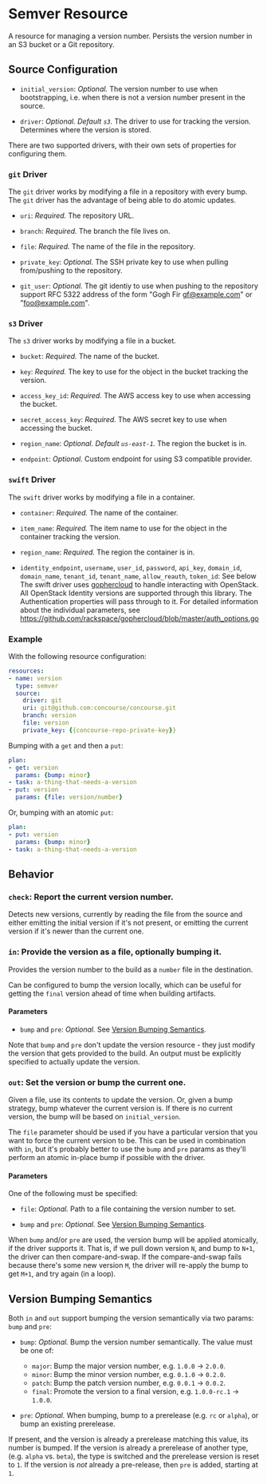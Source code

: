 # Semver Resource

A resource for managing a version number. Persists the version number in an
S3 bucket or a Git repository.


## Source Configuration

* `initial_version`: *Optional.* The version number to use when
bootstrapping, i.e. when there is not a version number present in the source.

* `driver`: *Optional. Default `s3`.* The driver to use for tracking the
  version. Determines where the version is stored.

There are two supported drivers, with their own sets of properties for
configuring them.


### `git` Driver

The `git` driver works by modifying a file in a repository with every bump. The
`git` driver has the advantage of being able to do atomic updates.

* `uri`: *Required.* The repository URL.

* `branch`: *Required.* The branch the file lives on.

* `file`: *Required.* The name of the file in the repository.

* `private_key`: *Optional.* The SSH private key to use when pulling
  from/pushing to the repository.

* `git_user`: *Optional.* The git identiy to use when pushing to the
  repository support RFC 5322 address of the form "Gogh Fir <gf@example.com>" or "foo@example.com".


### `s3` Driver

The `s3` driver works by modifying a file in a bucket.

* `bucket`: *Required.* The name of the bucket.

* `key`: *Required.* The key to use for the object in the bucket tracking
the version.

* `access_key_id`: *Required.* The AWS access key to use when accessing the
bucket.

* `secret_access_key`: *Required.* The AWS secret key to use when accessing
the bucket.

* `region_name`: *Optional. Default `us-east-1`.* The region the bucket is in.

* `endpoint`: *Optional.* Custom endpoint for using S3 compatible provider.


### `swift` Driver

The `swift` driver works by modifying a file in a container.

* `container`: *Required.* The name of the container.

* `item_name`: *Required.* The item name to use for the object in the container tracking
the version.

* `region_name`: *Required.* The region the container is in.

* `identity_endpoint`, `username`, `user_id`, `password`, `api_key`, `domain_id`, `domain_name`, `tenant_id`, `tenant_name`, `allow_reauth`, `token_id`: See below
The swift driver uses [gophercloud](http://gophercloud.io/docs/) to handle interacting
with OpenStack. All OpenStack Identity versions are supported through this library. The
Authentication properties will pass through to it. For detailed information about the
individual parameters, see https://github.com/rackspace/gophercloud/blob/master/auth_options.go

### Example

With the following resource configuration:

``` yaml
resources:
- name: version
  type: semver
  source:
    driver: git
    uri: git@github.com:concourse/concourse.git
    branch: version
    file: version
    private_key: {{concourse-repo-private-key}}
```

Bumping with a `get` and then a `put`:

``` yaml
plan:
- get: version
  params: {bump: minor}
- task: a-thing-that-needs-a-version
- put: version
  params: {file: version/number}
```

Or, bumping with an atomic `put`:

``` yaml
plan:
- put: version
  params: {bump: minor}
- task: a-thing-that-needs-a-version
```

## Behavior

### `check`: Report the current version number.

Detects new versions, currently by reading the file from the source and either
emitting the initial version if it's not present, or emitting the current
version if it's newer than the current one.


### `in`: Provide the version as a file, optionally bumping it.

Provides the version number to the build as a `number` file in the destination.

Can be configured to bump the version locally, which can be useful for getting
the `final` version ahead of time when building artifacts.

#### Parameters

* `bump` and `pre`: *Optional.* See [Version Bumping
  Semantics](#version-bumping-semantics).

Note that `bump` and `pre` don't update the version resource - they just
modify the version that gets provided to the build. An output must be
explicitly specified to actually update the version.


### `out`: Set the version or bump the current one.

Given a file, use its contents to update the version. Or, given a bump
strategy, bump whatever the current version is. If there is no current version,
the bump will be based on `initial_version`.

The `file` parameter should be used if you have a particular version that you
want to force the current version to be. This can be used in combination with
`in`, but it's probably better to use the `bump` and `pre` params as they'll
perform an atomic in-place bump if possible with the driver.

#### Parameters

One of the following must be specified:

* `file`: *Optional.* Path to a file containing the version number to set.

* `bump` and `pre`: *Optional.* See [Version Bumping
  Semantics](#version-bumping-semantics).

When `bump` and/or `pre` are used, the version bump will be applied atomically,
if the driver supports it. That is, if we pull down version `N`, and bump to
`N+1`, the driver can then compare-and-swap. If the compare-and-swap fails
because there's some new version `M`, the driver will re-apply the bump to get
`M+1`, and try again (in a loop).


## Version Bumping Semantics

Both `in` and `out` support bumping the version semantically via two params:
`bump` and `pre`:

* `bump`: *Optional.* Bump the version number semantically. The value must
be one of:

  * `major`: Bump the major version number, e.g. `1.0.0` -> `2.0.0`.
  * `minor`: Bump the minor version number, e.g. `0.1.0` -> `0.2.0`.
  * `patch`: Bump the patch version number, e.g. `0.0.1` -> `0.0.2`.
  * `final`: Promote the version to a final version, e.g. `1.0.0-rc.1` -> `1.0.0`.


* `pre`: *Optional.* When bumping, bump to a prerelease (e.g. `rc` or
`alpha`), or bump an existing prerelease.

 If present, and the version is already a prerelease matching this value,
its number is bumped. If the version is already a prerelease of another
type, (e.g. `alpha` vs. `beta`), the type is switched and the prerelease
version is reset to `1`. If the version is *not* already a pre-release, then
`pre` is added, starting at `1`.
